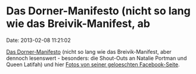 Das Dorner-Manifesto (nicht so lang wie das Breivik-Manifest, ab
================================================================

Date: 2013-02-08 11:21:02

[Das Dorner-Manifesto](http://pastebin.com/TAzPRfPy) (nicht so lang wie
das Breivik-Manifest, aber dennoch lesenswert - besonders: die
Shout-Outs an Natalie Portman und Queen Latifah) und hier [Fotos von
seiner geloeschten Facebook-Seite](http://pastebin.com/e9EGHr2H).
